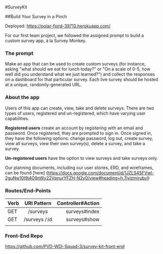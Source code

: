 #SurveyKit

##Build Your Survey in a Pinch


Deployed: https://polar-fjord-39713.herokuapp.com/


For our first team project, we followed the assigned prompt to build a custom survey app, à la Survey Monkey.


### The prompt

Make an app that can be used to create custom surveys (for instance, asking "what should we eat for lunch today?" or "On a scale of 0-5, how well did you understand what we just learned?") and collect the responses on a dashboard for that particular survey. Each live survey should be hosted at a unique, randomly-generated URL.

### About the app

Users of this app can create, view, take and delete surveys.  There are two types of users, registered and un-registered, which have varying user capabilities.

**Registered users** create an account by registering with an email and password. Once registered, they are prompted to sign in.  Once signed in, they have the following options: change password, log out, create survey, view all surveys, view their own survey(s), delete a survey, and take a survey.

**Un-registered users** have the option to view surveys and take surveys only.

Our planning documents, including our user stories, ERD, and wireframes,
can be found [here] (https://docs.google.com/document/d/1JZLS4SFVwl-2guNw10I9j4O9nWy22VpnurYFZH-N2y0/view#heading=h.7jvizmirubyl)

### Routes/End-Points


| Verb          | URI Pattern        | Controller#Action |
| ------------- |:------------------:| -----------------:|
| GET           | /surveys           | surveys#index     |
| GET           | /surveys /:id      |   surveys#show    |
|               |                    |                   |


### Front-End Repo
https://github.com/PVD-WDI-Squad-3/survey-kit-front-end

